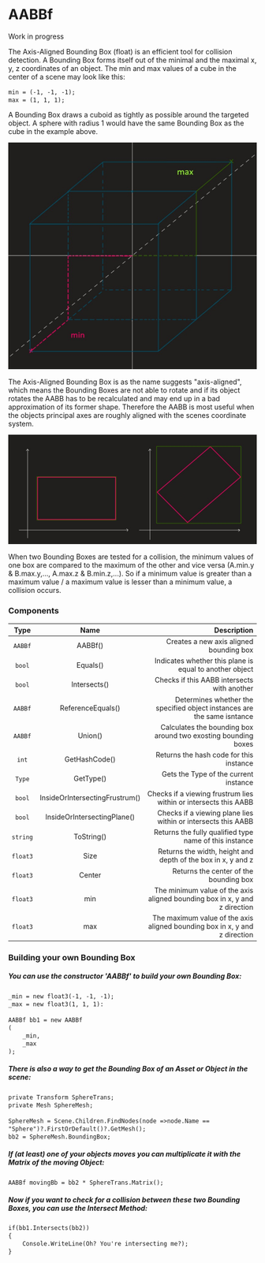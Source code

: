 # AABBf 

Work in progress

The Axis-Aligned Bounding Box (float) is an efficient tool for collision detection.
A Bounding Box forms itself out of the minimal and the maximal x, y, z coordinates of an object.
The min and max values of a cube in the center of a scene may look like this:

```
min = (-1, -1, -1); 
max = (1, 1, 1);
```

A Bounding Box draws a cuboid as tightly as possible around the targeted object.
A sphere with radius 1 would have the same Bounding Box as the cube in the example above.

![minimum and maximum values visualized](formingAABB.jpeg)

The Axis-Aligned Bounding Box is as the name suggests "axis-aligned", which means the Bounding Boxes are not able to rotate and if its object rotates the AABB has to be recalculated and may end up in a bad approximation of its former shape.
Therefore the AABB is most useful when the objects principal axes are roughly aligned with the scenes coordinate system.

![rotating an object in a secen visualized](rotatingObject.jpeg)

When two Bounding Boxes are tested for a collision, the minimum values of one box are compared to the maximum of the other and vice versa (A.min.y & B.max.y,..., A.max.z & B.min.z,...). So if a minimum value is greater than a maximum value / a maximum value is lesser than a minimum value, a collision occurs.


### Components

| Type          | Name                             |        Description                                                             |
|:-------------:|:--------------------------------:| ------------------------------------------------------------------------------:|
| ``AABBf``     | AABBf()                          | Creates a new axis aligned bounding box                                        |
|  ``bool``     | Equals()                         | Indicates whether this plane is equal to another object                        |
|  ``bool``     | Intersects()                     | Checks if this AABB intersects with another                                    |
|  ``AABBf``    | ReferenceEquals()                | Determines whether the specified object instances are the same isntance        |
|  ``AABBf``    | Union()                          | Calculates the bounding box around two exosting bounding boxes                 |
|  ``int``      | GetHashCode()                    | Returns the hash code for this instance                                        |
|  ``Type``     | GetType()                        | Gets the Type of the current instance                                          |
|  ``bool``     | InsideOrIntersectingFrustrum()   | Checks if a viewing frustrum lies within or intersects this AABB               |
|  ``bool``     | InsideOrIntersectingPlane()      | Checks if a viewing plane lies within or intersects this AABB                  |
|  ``string``   | ToString()                       | Returns the fully qualified type name of this instance                         |
|  ``float3``   | Size                             | Returns the width, height and depth of the box in x, y and z                   |
|  ``float3``   | Center                           | Returns the center of the bounding box                                         |
|  ``float3``   | min                              | The minimum value of the axis aligned bounding box in x, y and z direction     |
|  ``float3``   | max                              | The maximum value of the axis aligned bounding box in x, y and z direction     |


### Building your own Bounding Box

##### You can use the constructor 'AABBf' to build your own Bounding Box: 


```
_min = new float3(-1, -1, -1);
_max = new float3(1, 1, 1):

AABBf bb1 = new AABBf
(
    _min,
    _max 
);
```


##### There is also a way to get the Bounding Box of an Asset or Object in the scene: 


```
private Transform SphereTrans;
private Mesh SphereMesh;

SphereMesh = Scene.Children.FindNodes(node =>node.Name == "Sphere")?.FirstOrDefault()?.GetMesh();
bb2 = SphereMesh.BoundingBox;
```


##### If (at least) one of your objects moves you can multiplicate it with the Matrix of the moving Object: 

```
AABBf movingBb = bb2 * SphereTrans.Matrix();
```


##### Now if you want to check for a collision between these two Bounding Boxes, you can use the Intersect Method: 

```
if(bb1.Intersects(bb2))
{
    Console.WriteLine(Oh? You're intersecting me?);
}
```